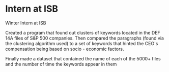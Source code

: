 # Intern at ISB
 Winter Intern at ISB

Created a program that found out clusters of keywords located in the DEF 14A files of S&P 500 companies.
Then compared the paragraphs (found via the clustering algorithm used) to a set of keywords that hinted the CEO's compensation being based on socio - economic factors.

Finally made a dataset that contained the name of each of the 5000+ files and the number of time the keywords appear in them